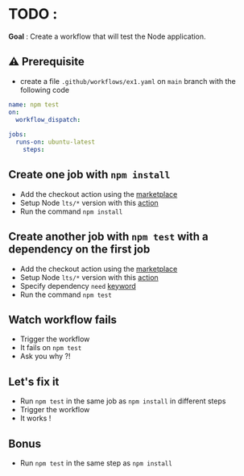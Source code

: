 # TODO :

**Goal** : Create a workflow that will test the Node application.

## ⚠️ Prerequisite

* create a file `.github/workflows/ex1.yaml` on `main` branch with the following code

```yaml
name: npm test
on: 
  workflow_dispatch:
               
jobs:
  runs-on: ubuntu-latest
    steps: 
```

## Create one job with `npm install` 

* Add the checkout action using the [marketplace](https://github.com/marketplace/actions/checkout)
* Setup Node `lts/*` version with this [action](https://github.com/actions/setup-node)
* Run the command `npm install`

## Create another job with `npm test` with a dependency on the first job

* Add the checkout action using the [marketplace](https://github.com/marketplace/actions/checkout)
* Setup Node `lts/*` version with this [action](https://github.com/actions/setup-node)
* Specify dependency `need` [keyword](https://docs.github.com/en/actions/using-workflows/workflow-syntax-for-github-actions#jobsjob_idneeds) 
* Run the command `npm test`

## Watch workflow fails

* Trigger the workflow
* It fails on `npm test`
* Ask you why ?! 

## Let's fix it

* Run `npm test` in the same job as `npm install` in different steps
* Trigger the workflow
* It works !
 
## Bonus

* Run `npm test` in the same step as `npm install`
